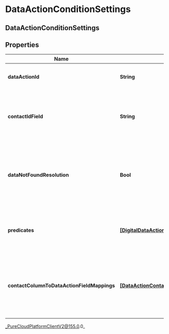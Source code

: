 # DataActionConditionSettings

## DataActionConditionSettings

## Properties

|Name | Type | Description | Notes|
|------------ | ------------- | ------------- | -------------|
| **dataActionId** | **String** | The Data Action Id to use for this condition. | |
| **contactIdField** | **String** | The input field from the data action that the contactId will be passed into. | [optional] |
| **dataNotFoundResolution** | **Bool** | The result of this condition if the data action returns a result indicating there was no data. | |
| **predicates** | [**[DigitalDataActionConditionPredicate]**](DigitalDataActionConditionPredicate) | A list of predicates defining the comparisons to use for this condition. | [optional] |
| **contactColumnToDataActionFieldMappings** | [**[DataActionContactColumnFieldMapping]**](DataActionContactColumnFieldMapping) | A list of mappings defining which contact data fields will be passed to which data action input fields. | [optional] |



_PureCloudPlatformClientV2@155.0.0_
